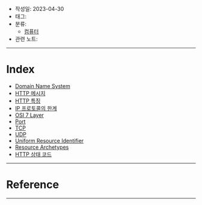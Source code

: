- 작성일: 2023-04-30
- 태그: 
- 분류:
	- [컴퓨터](../컴퓨터.md)
- 관련 노트:
***
# Index

- [Domain Name System](Domain%20Name%20System.md)
- [HTTP 메시지](HTTP%20메시지.md)
- [HTTP 특징](HTTP%20특징.md)
- [IP 프로토콜의 한계](IP%20%ED%94%84%EB%A1%9C%ED%86%A0%EC%BD%9C%EC%9D%98%20%ED%95%9C%EA%B3%84.md)
- [OSI 7 Layer](OSI%207%20Layer.md)
- [Port](Port.md)
- [TCP](TCP.md)
- [UDP](UDP.md)
- [Uniform Resource Identifier](Uniform%20Resource%20Identifier.md)
- [Resource Archetypes](Resource%20Archetypes.md)
- [HTTP 상태 코드](HTTP%20상태%20코드.md)


---
# Reference


***
